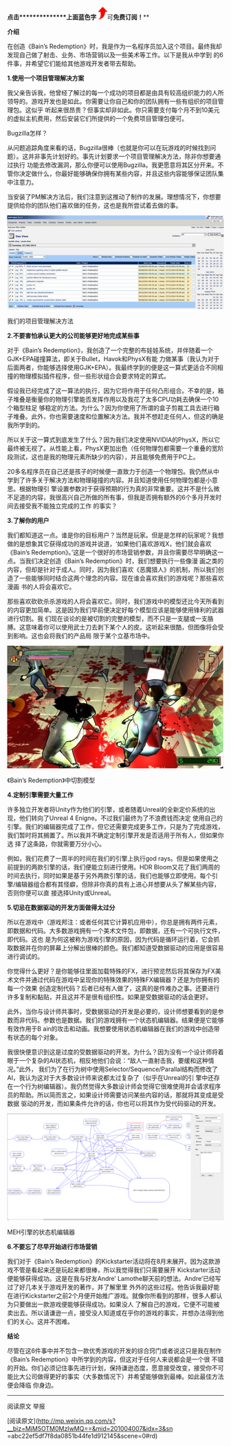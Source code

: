 ****点击**************上面蓝色字**** ![](_resources/我从独立游戏开发中所学到的6件事image0.png)可****免费**订阅**！******

**介绍**

在创造《Bain’s Redemption》时，我是作为一名程序员加入这个项目。最终我却发现自己做了射击、业务、市场营销以及一些美术等工作。以下是我从中学到
的6件事，并希望它们能给其他游戏开发者带去帮助。

**1.使用一个项目管理解决方案**

我父亲告诉我，他曾经了解过的每一个成功的项目都是由具有较高组织能力的人所领导的。游戏开发也是如此。你需要让你自己和你的团队拥有一些有组织的项目管理包。这似乎
听起来很昂贵？但事实却非如此。你只需要支付每个月不到10美元的虚拟主机费用，然后安装它们所提供的一个免费项目管理包便可。

Bugzilla怎样？

从问题追踪角度来看的话，Bugzilla很棒（也就是你可以在玩游戏的时候找到问题）。这并非事先计划好的。事先计划要求一个项目管理解决方法，除非你想要通过执行
功能去修改漏洞，那么你便可以使用Bugzilla。我更愿意将其区分开来。不管你决定做什么，你最好能够确保你拥有某些内容，并且这些内容能够保证团队集中注意力。

当安装了PM解决方法后，我们注意到这推动了制作的发展。理想情况下，你想要提供给你的团队他们喜欢做的任务，这也是我所尝试着去做的事。

![](_resources/我从独立游戏开发中所学到的6件事image1.jpg)

我们的项目管理解决方法

**2.不要害怕承认更大的公司能够更好地完成某些事**

对于《Bain’s Redemption》，我创造了一个完整的布娃娃系统，并伴随着一个GJK+EPA碰撞算法，即关于Bullet，Havok和PhysX有能
力做某事（我认为对于后面两者，你能够选择使用GJK+EPA）。我最终学到的便是这一算式更适合不同相撞的物理模拟插件程序，但一些形状组合会要求特定的算式。

  

假设我已经完成了这一算法的执行，因为它将作用于任何凸形组合。不幸的是，箱子堆叠是衡量你的物理引擎能否发挥作用以及我花了太多CPU功耗去确保一个10个箱型柱足
够稳定的方法。为什么？因为你使用了所谓的盒子剪裁工具去进行箱子堆叠。此外，你也需要速度和位置解决方法。我并不想赶走任何人，但这的确是我所学到的。

所以关于这一算式到底发生了什么？因为我们决定使用NVIDIA的PhysX，所以它最终被无视了。从性能上看，PhysX更加出色（任何物理包都需要一个重叠的宽阶
段测试，这也是我的物理元素所缺少的内容），并且能够免费用于PC上。

  

20多名程序员在自己还是孩子的时候便一直致力于创造一个物理包。我仍然从中学到了许多关于解决方法和物理碰撞的内容。并且知道使用任何物理包都是小意思。根据物理引
擎设置参数对于获得预期的行为真的非常重要。这并不是什么微不足道的内容，我很高兴自己所做的所有事，但我是否拥有额外的6个多月开发时间去接受我不能独立完成的工作
的事实？

**3.了解你的用户**

我们都知道这一点。谁是你的目标用户？当然是玩家。但是是怎样的玩家呢？我想做的是想象其它获得成功的游戏并说道，‘如果他们喜欢游戏X，他们就会喜欢《Bain’s
Redemption》。’这是一个很好的市场营销参数，并且你需要尽早明确这一点。当我们决定创造《Bain’s Redemption》时，我们想要执行一些像漫
画之类的内容，但却是针对于成人。同时，因为我们喜欢《恶魔猎人》的机制，所以我们创造了一些能够同时结合这两个理念的内容。现在谁会喜欢我们的游戏呢？那些喜欢漫画
书的人将会喜欢它。

  

那些喜欢砍砍杀杀游戏的人将会喜欢它。同时，我们游戏中的模型还比今天所看到的内容更加简单。这是因为我们早前便决定好每个模型应该是能够使用锋利的武器进行切割。我
们现在谈论的是被切割的完整的模型，而不只是一支腿或一支胳膊。这意味着你可以使用武士刀去剥下某个人的皮。这听起来很酷，但图像将会受到影响。这也会将我们的产品局
限于某个立基市场中。

![](_resources/我从独立游戏开发中所学到的6件事image2.jpg)

《Bain’s Redemption》中切割模型

**4.定制引擎需要大量工作**

许多独立开发者将Unity作为他们的引擎，或者随着Unreal的全新定价系统的出现，他们转向了Unreal 4 Enigne。不过我们最终为了不浪费钱而决定
使用自己的引擎。我们的编辑器完成了工作，但它还需要完成更多工作，只是为了完成游戏，我们暂时将其搁置了。所以我并不确定定制引擎开发是否适用于所有人，但如果你选
择了这条路，你就需要万分小心。

  

例如，我们花费了一周半的时间在我们的引擎上执行god rays。但是如果使用之前提到的两款引擎的话，我们便能立刻进行使用。HDR Bloom又花了我们两周的
时间去执行，同时如果是基于另外两款引擎的话，我们也能够立即使用。每个引擎/编辑器组合都有其怪癖，但除非你真的具有上进心并想要从头了解某些内容，否则你便可以直
接选择Unity或Unreal。

**5.切忌在数据驱动的开发方面做得太过分**

所以在游戏中（游戏邦注：或者任何其它计算机应用中），你总是拥有两件元素，即数据和代码。大多数游戏拥有一个美术文件包，即数据，还有一个可执行文件，即代码。这也
是为何这被称为游戏引擎的原因，因为代码是循环运行着，它会抓取数据并在你的屏幕上分解出很棒的颜色。我们都知道受数据驱动的应用是很容易进行调试的。

  

你觉得什么更好？是你能够往里面加载特殊的FX，进行预览然后将其保存为FX美术文件并通过代码在游戏中呈现你的特殊效果的特殊FX编辑器？还是为你拥有的每一个效果
创造定制代码？后者已经有人做了，这真的是件难办之事。还要进行许多复制和黏贴，并且这并不是很有组织性。如果是受数据驱动的话会更好。

  

此外，当你与设计师共事时，受数据驱动的开发是必要的，设计师想要看到的是参数而非代码。参数也是数据。我们的游戏拥有一个状态机编辑器。结果便是它能够有效作用于B
ain的攻击和动画。我想要使用状态机编辑器在我们的游戏中创造带有状态的每个对象。

  

我很快便意识到这是过度的受数据驱动的开发。为什么？因为没有一个设计师将着眼于一个复杂的AI状态机，相反地他们会说：“敌人一直射击我，要缓和这种情况。”此外，
我们为了在行为树中使用Selector/Sequence/Parallal结构而修改了AI，我认为这对于大多数设计师来说都太过复杂了（似乎在Unreal的引
擎中还存在一个行为树编辑器）。我仍然觉得大多数设计师会觉得它很难使用并会请求程序员的帮助。所以简而言之，如果设计师需要访问某些内容的话，那就将其变成是受数据
驱动的开发，而如果条件允许的话，你也可以将其作为受代码驱动的开发。

![](_resources/我从独立游戏开发中所学到的6件事image3.png)

MEH引擎的状态机编辑器

**6.不要忘了尽早开始进行市场营销**

我们对于《Bain’s Redemption》的Kickstarter活动将在8月末展开。因为这款游戏不管是看起来还是玩起来都很棒，所以我觉得我们只需要展开
Kickstarter活动便能够获得成功。这是在我与好友Andre’ Lamothe聊天前的想法。Andre’已经写过了好几本关于游戏开发的著作，并了解里里
外外的这些过程。他告诉我最好能在进行Kickstarter之前2个月便开始推广游戏。就像你所看到的那样，很多人都认为只要做出一款游戏便能够获得成功。如果没人
了解自己的游戏，它便不可能被卖出去。所以请谦逊一点，接受没人知道或在乎你的游戏的事实，并想办法得到他们的关心。这并不困难。

**结论**

尽管在这6件事中并不包含一款优秀游戏的开发的综合窍门或者说这只是我在制作《Bain’s Redemption》中所学到的内容，但这对于任何人来说都会是一个很
不错的开始。你们必须记住事先进行计划，保持谦逊态度，愿意接受改变，接受你不可能比大公司做得更好的事实（大多数情况下）并希望能够做到最棒。如此最佳方法便会降临
你身边。

****

阅读原文 举报

[阅读原文](http://mp.weixin.qq.com/s?__biz=MjM5OTM0MzIwMQ==&mid=201004007&idx=3&sn
=abc22ef5df7f8da0851b44fe1d912145&scene=0#rd)

